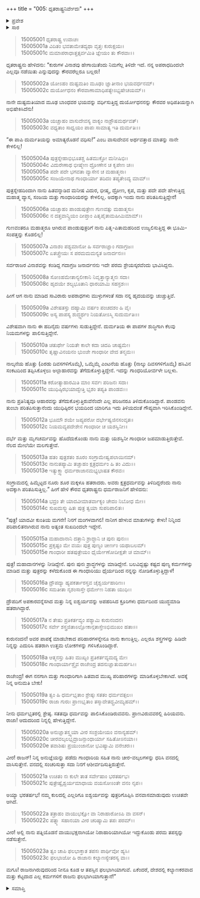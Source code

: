 +++
title = "005: ಧೃತರಾಷ್ಟ್ರನಿರ್ವೇದಃ"
+++

<details><summary>ಪ್ರವೇಶ</summary>


।।   ಓಂ ಓಂ ನಮೋ ನಾರಾಯಣಾಯ।।   ಶ್ರೀ ವೇದವ್ಯಾಸಾಯ ನಮಃ ।।

ಶ್ರೀ ಕೃಷ್ಣದ್ವೈಪಾಯನ ವೇದವ್ಯಾಸ ವಿರಚಿತ  

**ಶ್ರೀ ಮಹಾಭಾರತ**

**ಆಶ್ರಮವಾಸಿಕ ಪರ್ವ**

**ಆಶ್ರಮವಾಸ ಪರ್ವ**

**ಅಧ್ಯಾಯ 5**


</details>

<details><summary>ಸಾರ</summary>

ಧೃತರಾಷ್ಟ್ರನು ತಾನು ಮಾಡಿದ ಅಪರಾಧಗಳಿಗೆ ಪರಿತಾಪಗೊಂಡು ಅಲ್ಪಾಹಾರ ಮತ್ತು ನೆಲದ ಮೇಲೆ ಮಲಗುವುದು ಮುಂತಾದ  ನಿಯಮಗಳನ್ನು ಪಾಲಿಸಿಕೊಂಡು ಬಂದಿದ್ದುದನ್ನು ಯುಧಿಷ್ಠಿರಾದಿಗಳಿಗೆ ತಿಳಿಸಿದುದು (1-13). ವನವನ್ನು ಸೇರಲು ತನಗೆ ಮತ್ತು ಗಾಂಧಾರಿಗೆ ಅನುಮತಿಯನ್ನು ನೀಡಬೇಕೆಂದು ಧೃತರಾಷ್ಟ್ರನು ಯುಧಿಷ್ಠಿರನಲ್ಲಿ ಕೇಳಿಕೊಂಡಿದುದು (14-23).


</details>

> 15005001 ಧೃತರಾಷ್ಟ್ರ ಉವಾಚ।  
15005001a ವಿದಿತಂ ಭವತಾಮೇತದ್ಯಥಾ ವೃತ್ತಃ ಕುರುಕ್ಷಯಃ।  
15005001c ಮಮಾಪರಾಧಾತ್ತತ್ಸರ್ವಮಿತಿ ಜ್ಞೇಯಂ ತು ಕೌರವಾಃ।।

ಧೃತರಾಷ್ಟ್ರನು ಹೇಳಿದನು: “ಕುರುಗಳ ವಿನಾಶವು ಹೇಗಾಯಿತೆಂದು ನಿಮಗೆಲ್ಲ ತಿಳಿದೇ ಇದೆ. ನನ್ನ ಅಪರಾಧದಿಂದಲೇ ಎಲ್ಲವೂ ನಡೆಯಿತು ಎನ್ನುವುದನ್ನು ಕೌರವರೆಲ್ಲರೂ ಬಲ್ಲರು!

> 15005002a ಯೋಽಹಂ ದುಷ್ಟಮತಿಂ ಮೂಢಂ ಜ್ಞಾತೀನಾಂ ಭಯವರ್ಧನಮ್।  
15005002c ದುರ್ಯೋಧನಂ ಕೌರವಾಣಾಮಾಧಿಪತ್ಯೇಽಭ್ಯಷೇಚಯಮ್।।

ನಾನೇ ದುಷ್ಟಮತಿಯಾದ ಮೂಢ ಬಾಂಧವರ ಭಯವನ್ನು ವರ್ಧಿಸುತ್ತಿದ್ದ ದುರ್ಯೋಧನನನ್ನು ಕೌರವರ ಅಧಿಪತಿಯನ್ನಾಗಿ ಅಭಿಷೇಕಿಸಿದೆನು!

> 15005003a ಯಚ್ಚಾಹಂ ವಾಸುದೇವಸ್ಯ ವಾಕ್ಯಂ ನಾಶ್ರೌಷಮರ್ಥವತ್।  
15005003c ವಧ್ಯತಾಂ ಸಾಧ್ವಯಂ ಪಾಪಃ ಸಾಮಾತ್ಯ ಇತಿ ದುರ್ಮತಿಃ।।

“ಈ ಪಾಪಿ ದುರ್ಮತಿಯನ್ನು ಅಮಾತ್ಯರೊಡನೆ ವಧಿಸು!” ಎಂಬ ವಾಸುದೇವನ ಅರ್ಥವತ್ತಾದ ಮಾತನ್ನು ನಾನೇ ಕೇಳಲಿಲ್ಲ!

> 15005004a ಪುತ್ರಸ್ನೇಹಾಭಿಭೂತಶ್ಚ ಹಿತಮುಕ್ತೋ ಮನೀಷಿಭಿಃ।  
15005004c ವಿದುರೇಣಾಥ ಭೀಷ್ಮೇಣ ದ್ರೋಣೇನ ಚ ಕೃಪೇಣ ಚ।।  
15005005a ಪದೇ ಪದೇ ಭಗವತಾ ವ್ಯಾಸೇನ ಚ ಮಹಾತ್ಮನಾ।  
15005005c ಸಂಜಯೇನಾಥ ಗಾಂಧಾರ್ಯಾ ತದಿದಂ ತಪ್ಯತೇಽದ್ಯ ಮಾಮ್।।

ಪುತ್ರಸ್ನೇಹದಿಂದಾಗಿ ನಾನು ಹಿತವನ್ನಾಡಿದ ಮನೀಷ ವಿದುರ, ಭೀಷ್ಮ, ದ್ರೋಣ, ಕೃಪ, ಮತ್ತು ಪದೇ ಪದೇ ಹೇಳುತ್ತಿದ್ದ ಮಹಾತ್ಮ ವ್ಯಾಸ, ಸಂಜಯ ಮತ್ತು ಗಾಂಧಾರಿಯರನ್ನು ಕೇಳಲಿಲ್ಲ. ಅದಕ್ಕಾಗಿ ಇಂದು ನಾನು ಪರಿತಪಿಸುತ್ತಿದ್ದೇನೆ!

> 15005006a ಯಚ್ಚಾಹಂ ಪಾಂಡುಪುತ್ರೇಣ ಗುಣವತ್ಸು ಮಹಾತ್ಮಸು।  
15005006c ನ ದತ್ತವಾನ್ಶ್ರಿಯಂ ದೀಪ್ತಾಂ ಪಿತೃಪೈತಾಮಹೀಮಿಮಾಮ್।।

ಗುಣವಂತರೂ ಮಹಾತ್ಮರೂ ಆಗಿರುವ ಪಾಂಡುಪುತ್ರರಿಗೆ ನಾನು ಪಿತೃ-ಪಿತಾಮಹರಿಂದ ಉಜ್ವಲಿಸುತ್ತಿದ್ದ ಈ ಭೂಮಿ-ಸಂಪತ್ತನ್ನು ಕೊಡಲಿಲ್ಲ!

> 15005007a ವಿನಾಶಂ ಪಶ್ಯಮಾನೋ ಹಿ ಸರ್ವರಾಜ್ಞಾಂ ಗದಾಗ್ರಜಃ।  
15005007c ಏತಚ್ಚ್ರೇಯಃ ಸ ಪರಮಮಮನ್ಯತ ಜನಾರ್ದನಃ।।

ಸರ್ವರಾಜರ ವಿನಾಶವನ್ನು ಕಂಡಿದ್ದ ಗದಾಗ್ರಜ ಜನಾರ್ದನನು ಇದೇ ಪರಮ ಶ್ರೇಯಸ್ಕರವೆಂದು ಭಾವಿಸಿದ್ದನು.

> 15005008a ಸೋಽಹಮೇತಾನ್ಯಲೀಕಾನಿ ನಿವೃತ್ತಾನ್ಯಾತ್ಮನಃ ಸದಾ।  
15005008c ಹೃದಯೇ ಶಲ್ಯಭೂತಾನಿ ಧಾರಯಾಮಿ ಸಹಸ್ರಶಃ।।

ಹೀಗೆ ಆಗ ನಾನು ಮಾಡಿದ ಸಾವಿರಾರು ಅಪರಾಧಗಳು ಮುಳ್ಳುಗಳಂತೆ ಸದಾ ನನ್ನ ಹೃದಯವನ್ನು ಚುಚ್ಚುತ್ತಿವೆ.

> 15005009a ವಿಶೇಷತಸ್ತು ದಹ್ಯಾಮಿ ವರ್ಷಂ ಪಂಚದಶಂ ಹಿ ವೈ।  
15005009c ಅಸ್ಯ ಪಾಪಸ್ಯ ಶುದ್ಧ್ಯರ್ಥಂ ನಿಯತೋಽಸ್ಮಿ ಸುದುರ್ಮತಿಃ।।

ವಿಶೇಷವಾಗಿ ನಾನು ಈ ಹದಿನೈದು ವರ್ಷಗಳು ಸುಡುತ್ತಿದ್ದೇನೆ. ದುರ್ಮತಿಯ ಈ ಪಾಪಗಳ ಶುದ್ಧಿಗಾಗಿ ಕೆಲವು ನಿಯಮಗಳನ್ನು ಪಾಲಿಸುತ್ತಿದ್ದೇನೆ.

> 15005010a ಚತುರ್ಥೇ ನಿಯತೇ ಕಾಲೇ ಕದಾ ಚಿದಪಿ ಚಾಷ್ಟಮೇ।  
15005010c ತೃಷ್ಣಾವಿನಯನಂ ಭುಂಜೇ ಗಾಂಧಾರೀ ವೇದ ತನ್ಮಮ।।

ನಾಲ್ಕನೆಯ ಹೊತ್ತು (ಎರಡು ದಿವಸಗಳಿಗೊಮ್ಮೆ), ಒಮ್ಮೆಮ್ಮೆ ಎಂಟನೆಯ ಹೊತ್ತು (ನಾಲ್ಕು ದಿವಸಗಳಿಗೊಮ್ಮೆ) ಹಸಿವಿನ ಸಂಕಟದಿಂದ ತಪ್ಪಿಸಿಕೊಳ್ಳಲು ಅಲ್ಪಾಹಾರವನ್ನು ತೆಗೆದುಕೊಳ್ಳುತ್ತಿದ್ದೇನೆ. ಇದನ್ನು ಗಾಂಧರಿಯೋರ್ವಳೇ ಬಲ್ಲಳು.

> 15005011a ಕರೋತ್ಯಾಹಾರಮಿತಿ ಮಾಂ ಸರ್ವಃ ಪರಿಜನಃ ಸದಾ।  
15005011c ಯುಧಿಷ್ಠಿರಭಯಾದ್ವೇತ್ತಿ ಭೃಶಂ ತಪ್ಯತಿ ಪಾಂಡವಃ।।

ನಾನು ಪ್ರತಿನಿತ್ಯವೂ ಆಹಾರವನ್ನು ತೆಗೆದುಕೊಳ್ಳುತ್ತಿರುವೆನೆಂದೇ ಎಲ್ಲ ಪರಿಜನರೂ ತಿಳಿದುಕೊಂಡಿದ್ದಾರೆ. ಪಾಂಡವನು ತುಂಬಾ ಪರಿತಪಿಸುತ್ತಾನೆಂದು ಯುಧಿಷ್ಠಿರನ ಭಯದಿಂದ ಯಾರಿಗೂ ಇದು ತಿಳಿಯದಂತೆ ಗೌಪ್ಯವಾಗಿ ಇರಿಸಿಕೊಂಡಿದ್ದೇನೆ.

> 15005012a ಭೂಮೌ ಶಯೇ ಜಪ್ಯಪರೋ ದರ್ಭೇಷ್ವಜಿನಸಂವೃತಃ।  
15005012c ನಿಯಮವ್ಯಪದೇಶೇನ ಗಾಂಧಾರೀ ಚ ಯಶಸ್ವಿನೀ।।

ದರ್ಭೆ ಮತ್ತು ಮೃಗಚರ್ಮವನ್ನು ಹೊದೆದುಕೊಂಡು ನಾನು ಮತ್ತು ಯಶಸ್ವಿನೀ ಗಾಂಧಾರೀ ಜಪಮಾಡುತ್ತಿರುತ್ತೇವೆ. ನೆಲದ ಮೇಲೆಯೇ ಮಲಗುತ್ತೇವೆ.

> 15005013a ಹತಂ ಪುತ್ರಶತಂ ಶೂರಂ ಸಂಗ್ರಾಮೇಷ್ವಪಲಾಯಿನಮ್।  
15005013c ನಾನುತಪ್ಯಾಮಿ ತಚ್ಚಾಹಂ ಕ್ಷತ್ರಧರ್ಮಂ ಹಿ ತಂ ವಿದುಃ।।  
15005013e ಇತ್ಯುಕ್ತ್ವಾ ಧರ್ಮರಾಜಾನಮಭ್ಯಭಾಷತ ಕೌರವಃ।

ಸಂಗ್ರಾಮದಲ್ಲಿ ಹಿಮ್ಮೆಟ್ಟದ ನೂರು ಶೂರ ಮಕ್ಕಳೂ ಹತರಾದರು. ಅವರು ಕ್ಷತ್ರಧರ್ಮವನ್ನು ತಿಳಿದಿದ್ದರೆಂದು ನಾನು ಅದಕ್ಕಾಗಿ ಪರಿತಪಿಸುತ್ತಿಲ್ಲ.” ಹೀಗೆ ಹೇಳಿ ಕೌರವ ಧೃತರಾಷ್ಟ್ರನು ಧರ್ಮರಾಜನಿಗೆ ಹೇಳಿದನು:

> 15005014a ಭದ್ರಂ ತೇ ಯಾದವೀಮಾತರ್ವಾಕ್ಯಂ ಚೇದಂ ನಿಬೋಧ ಮೇ।।  
15005014c ಸುಖಮಸ್ಮ್ಯುಷಿತಃ ಪುತ್ರ ತ್ವಯಾ ಸುಪರಿಪಾಲಿತಃ।

“ಪುತ್ರ! ಯಾದವೀ ಕುಂತಿಯ ಮಗನೇ! ನಿನಗೆ ಮಂಗಳವಾಗಲಿ! ನಾನೀಗ ಹೇಳುವ ಮಾತುಗಳನ್ನು ಕೇಳು! ನಿನ್ನಿಂದ ಪರಿಪಾಲಿತನಾಗಿರುವ ನಾನು ಅತ್ಯಂತ ಸುಖದಿಂದಲೇ ಇದ್ದೇನೆ.

> 15005015a ಮಹಾದಾನಾನಿ ದತ್ತಾನಿ ಶ್ರಾದ್ಧಾನಿ ಚ ಪುನಃ ಪುನಃ।।  
15005015c ಪ್ರಕೃಷ್ಟಂ ಮೇ ವಯಃ ಪುತ್ರ ಪುಣ್ಯಂ ಚೀರ್ಣಂ ಯಥಾಬಲಮ್।  
15005015e ಗಾಂಧಾರೀ ಹತಪುತ್ರೇಯಂ ಧೈರ್ಯೇಣೋದೀಕ್ಷತೇ ಚ ಮಾಮ್।।

ಪುತ್ರ! ಮಹಾದಾನಗಳನ್ನು ನೀಡಿದ್ದೇನೆ. ಪುನಃ ಪುನಃ ಶ್ರಾದ್ಧಗಳನ್ನು ಮಾಡಿದ್ದೇನೆ. ಬಲವಿದ್ದಷ್ಟು ಕಷ್ಟದ ಪುಣ್ಯ ಕರ್ಮಗಳನ್ನು ಮಾಡಿದ ಮತ್ತು ಪುತ್ರರನ್ನು ಕಳೆದುಕೊಂಡ ಈ ಗಾಂಧಾರಿಯು ಧೈರ್ಯದಿಂದ ನನ್ನನ್ನು ನೋಡಿಕೊಳ್ಳುತ್ತಿದ್ದಾಳೆ!

> 15005016a ದ್ರೌಪದ್ಯಾ ಹ್ಯಪಕರ್ತಾರಸ್ತವ ಚೈಶ್ವರ್ಯಹಾರಿಣಃ।  
15005016c ಸಮತೀತಾ ನೃಶಂಸಾಸ್ತೇ ಧರ್ಮೇಣ ನಿಹತಾ ಯುಧಿ।।

ದ್ರೌಪದಿಗೆ ಅಪಕಾರವನ್ನೆಸಗಿದ ಮತ್ತು ನಿನ್ನ ಐಶ್ವರ್ಯವನ್ನು ಅಪಹರಿಸಿದ ಕ್ರೂರಿಗಳು ಧರ್ಮದಿಂದ ಯುದ್ಧಮಾಡಿ ಹತರಾಗಿದ್ದಾರೆ.

> 15005017a ನ ತೇಷು ಪ್ರತಿಕರ್ತವ್ಯಂ ಪಶ್ಯಾಮಿ ಕುರುನಂದನ।  
15005017c ಸರ್ವೇ ಶಸ್ತ್ರಜಿತಾಽಲ್ಲೋಕಾನ್ಗತಾಸ್ತೇಽಭಿಮುಖಂ ಹತಾಃ।।

ಕುರುನಂದನ! ಅವರ ಪಾಪಕ್ಕೆ ಮಾಡಬೇಕಾದ ಪರಿಹಾರಗಳನ್ನೇನೂ ನಾನು ಕಾಣುತ್ತಿಲ್ಲ. ಎಲ್ಲರೂ ಶಸ್ತ್ರಗಳನ್ನು ಹಿಡಿದೇ ನಿನ್ನನ್ನು ಎದುರಿಸಿ ಹತರಾಗಿ ಉತ್ತಮ ಲೋಕಗಳನ್ನು ಗಳಿಸಿಕೊಂಡಿದ್ದಾರೆ.

> 15005018a ಆತ್ಮನಸ್ತು ಹಿತಂ ಮುಖ್ಯಂ ಪ್ರತಿಕರ್ತವ್ಯಮದ್ಯ ಮೇ।  
15005018c ಗಾಂಧಾರ್ಯಾಶ್ಚೈವ ರಾಜೇಂದ್ರ ತದನುಜ್ಞಾತುಮರ್ಹಸಿ।।

ರಾಜೇಂದ್ರ! ಈಗ ನನಗಾಗಿ ಮತ್ತು ಗಾಂಧಾರಿಗಾಗಿ ಹಿತವಾದ ಮುಖ್ಯ ಪರಿಹಾರಗಳನ್ನು ಮಾಡಿಕೊಳ್ಳಬೇಕಾಗಿದೆ. ಅದಕ್ಕೆ ನಿನ್ನ ಅನುಮತಿ ಬೇಕು!

> 15005019a ತ್ವಂ ಹಿ ಧರ್ಮಭೃತಾಂ ಶ್ರೇಷ್ಠಃ ಸತತಂ ಧರ್ಮವತ್ಸಲಃ।  
15005019c ರಾಜಾ ಗುರುಃ ಪ್ರಾಣಭೃತಾಂ ತಸ್ಮಾದೇತದ್ಬ್ರವೀಮ್ಯಹಮ್।।

ನೀನು ಧರ್ಮಭೃತರಲ್ಲಿ ಶ್ರೇಷ್ಠ. ಸತತವೂ ಧರ್ಮವನ್ನು ಪಾಲಿಸಿಕೊಂಡಿರುವವನು. ಪ್ರಾಣವಿರುವವರಲ್ಲಿ ಹಿರಿಯವನು. ರಾಜಾ! ಆದುದರಿಂದ ನಿನ್ನಲ್ಲಿ ಹೇಳುತ್ತಿದ್ದೇನೆ.

> 15005020a ಅನುಜ್ಞಾತಸ್ತ್ವಯಾ ವೀರ ಸಂಶ್ರಯೇಯಂ ವನಾನ್ಯಹಮ್।  
15005020c ಚೀರವಲ್ಕಲಭೃದ್ರಾಜನ್ಗಾಂಧಾರ್ಯಾ ಸಹಿತೋಽನಯಾ।।  
15005020e ತವಾಶಿಷಃ ಪ್ರಯುಂಜಾನೋ ಭವಿಷ್ಯಾಮಿ ವನೇಚರಃ।।

ವೀರ! ರಾಜನ್! ನಿನ್ನ ಅನುಜ್ಞೆಯನ್ನು ಪಡೆದು ಗಾಂಧಾರಿಯ ಸಹಿತ ನಾನು ಚೀರ-ವಲ್ಕಲಗಳನ್ನು ಧರಿಸಿ ವನದಲ್ಲಿ ವಾಸಿಸುತ್ತೇನೆ. ವನದಲ್ಲಿ ಸಂಚರಿಸುತ್ತಾ ಸದಾ ನಿನಗೆ ಆಶೀರ್ವದಿಸುತ್ತಿರುತ್ತೇನೆ.

> 15005021a ಉಚಿತಂ ನಃ ಕುಲೇ ತಾತ ಸರ್ವೇಷಾಂ ಭರತರ್ಷಭ।  
15005021c ಪುತ್ರೇಷ್ವೈಶ್ವರ್ಯಮಾಧಾಯ ವಯಸೋಽಂತೇ ವನಂ ನೃಪ।।

ಅಯ್ಯಾ ಭರತರ್ಷಭ! ನಮ್ಮ ಕುಲದಲ್ಲಿ ಎಲ್ಲರಿಗೂ ಐಶ್ವರ್ಯವನ್ನು ಪುತ್ರರಿಗೊಪ್ಪಿಸಿ ವನವಾಸಮಾಡುವುದು ಉಚಿತವೇ ಆಗಿದೆ.

> 15005022a ತತ್ರಾಹಂ ವಾಯುಭಕ್ಷೋ ವಾ ನಿರಾಹಾರೋಽಪಿ ವಾ ವಸನ್।  
15005022c ಪತ್ನ್ಯಾ ಸಹಾನಯಾ ವೀರ ಚರಿಷ್ಯಾಮಿ ತಪಃ ಪರಮ್।।

ವೀರ! ಅಲ್ಲಿ ನಾನು ಪತ್ನಿಯೊಡನೆ ವಾಯುಭಕ್ಷನಾಗಿಯೋ ನಿರಾಹಾರಿಯಾಗಿಯೋ ಇದ್ದುಕೊಂಡು ಪರಮ ತಪಸ್ಸನ್ನು ನಡೆಸುತ್ತೇನೆ.

> 15005023a ತ್ವಂ ಚಾಪಿ ಫಲಭಾಕ್ತಾತ ತಪಸಃ ಪಾರ್ಥಿವೋ ಹ್ಯಸಿ।  
15005023c ಫಲಭಾಜೋ ಹಿ ರಾಜಾನಃ ಕಲ್ಯಾಣಸ್ಯೇತರಸ್ಯ ವಾ।।

ಮಗೂ! ರಾಜನಾಗಿರುವುದರಿಂದ ನೀನೂ ಕೂಡ ಆ ತಪಸ್ಸಿನ ಫಲಭಾಗಿಯಾಗುವೆ. ಏಕೆಂದರೆ, ದೇಶದಲ್ಲಿ ಕಲ್ಯಾಣಕರವಾದ ಮತ್ತು ಕೆಟ್ಟದಾದ ಎಲ್ಲ ಕರ್ಮಗಳಿಗೆ ರಾಜನು ಫಲಭಾಗಿಯಾಗುತ್ತಾನೆ!”


<details><summary>ಸಮಾಪ್ತಿ</summary>


ಇತಿ ಶ್ರೀಮಹಾಭಾರತೇ ಆಶ್ರಮವಾಸಿಕೇ ಪರ್ವಣಿ ಆಶ್ರಮವಾಸಪರ್ವಣಿ ಧೃತರಾಷ್ಟ್ರನಿರ್ವೇದೇ ಪಂಚಮೋಽಧ್ಯಾಯಃ।।  
ಇದು ಶ್ರೀಮಹಾಭಾರತದಲ್ಲಿ ಆಶ್ರಮವಾಸಿಕಪರ್ವದಲ್ಲಿ ಆಶ್ರಮವಾಸಪರ್ವದಲ್ಲಿ ಧೃತರಾಷ್ಟ್ರನಿರ್ವೇದ ಎನ್ನುವ ಐದನೇ ಅಧ್ಯಾಯವು.


</details>


